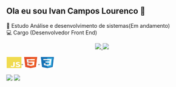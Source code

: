 ## Ola eu sou Ivan Campos Lourenco 👋
<p align="center">


</a>
</p>
🧠 Estudo Análise e desenvolvimento de sistemas(Em andamento)
<br>
💻  Cargo (Desenvolvedor Front End)
<br>



</p>
<div
 align="center">
  <a href="https://github.com/IvancLourenco">
  <img height="180em" src="https://github-readme-stats.vercel.app/api?username=IvancLourenco&show_icons=true&theme=blue&include_all_commits=true&count_private=true"/>
  <img height="180em" src="https://github-readme-stats.vercel.app/api/top-langs/?username=IvancLourenco&layout=compact&langs_count=7&theme=blue"/>

</div>
  
 <div style="display: inline_block"><br>
 
 <img align="center" alt="ivn-Js" height="30" width="40" src="https://raw.githubusercontent.com/devicons/devicon/master/icons/javascript/javascript-plain.svg"> 
 <img align="center" alt="ivn-HTML" height="30" width="40" src="https://raw.githubusercontent.com/devicons/devicon/master/icons/html5/html5-original.svg">
 <img align="center" alt="ivn-CSS" height="30" width="40" src="https://raw.githubusercontent.com/devicons/devicon/master/icons/css3/css3-original.svg">
 </div>
 <br>
   <div>
 <a href = "ivancampos039@gmail.com"><img src="https://img.shields.io/badge/-Gmail-%23333?style=for-the-badge&logo=gmail&logoColor=white" target="_blank"></a>
 <a href="https://www.linkedin.com/in/ivanclourenco" target="_blank"><img src="https://img.shields.io/badge/-LinkedIn-%230077B5?style=for-the-badge&logo=linkedin&logoColor=white" target="_blank"></a> 


</div>
